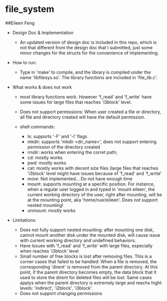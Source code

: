 # file_system
##Eileen Feng

- Design Doc & Implementation
  - An updated version of design doc is included in this repo, which is not that different from the design doc that I submitted, just some minor changes for the structs for the convenience of implementing. 


- How to run:
  - Type in 'make' to compile, and the library is compiled under the name 'libfilesys.so'. The library functions are included in 'file_lib.c'. 

- What works & does not work
  - most library functions work. However 'f_read' and 'f_write' have some issues for large files that reaches 'i3block' level.
  - Does not support permissions: When user created a file or directory, all file and directory created will have the default permission.
  
  - shell commands:
    - ls: supports '-F' and '-l' flags
    - mkdir: supports 'mkdir <dir_name>', does not support entering permission of the directory created
    - rmdir: works when entering the corret path;
    - cd: mostly works
    - pwd: mostly works
    - cat: mostly works with decent size files (large files that reaches 'i3block' level might have issues because of 'f_read' and 'f_write'
    - more: Not implemented... Do not have enough time
    - mount: supports mounting at a specific position. For instance, when a regular user logged in and typed in 'mount eileen', the current working directory of the user, right after mounting, will be at the mounting point, aka 'home/rusr/eileen'. Does not support nested mounting!
    - unmount: mostly works
    
  
- Limitations:
  - Does not fully support nested mounting: after mounting one disk, cannot mount another disk under the mounted disk, will cause issue with current working directory and undefined behaviors.
  - Have Issues with 'f_read' and 'f_write' with large files, especially when reaches 'i3block' level
  - Small number of free blocks is lost after removing files. This is a corner cases that failed to be handled: When a file is removed, the corresponding 'dirent' is removed from the parent directory. At this point, if the parent directory becomes empty, the data block that it used to store the dirent for deleted files will be lost. Same cases applys when the parent directory is extremely large and reachs hight levels: 'indirect', 'i2block', 'i3block'.
  - Does not support changing permissions
  